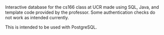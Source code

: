 Interactive database for the cs166 class at UCR made using SQL, Java, and template code provided by the professor. 
Some authentication checks do not work as intended currently.

This is intended to be used with PostgreSQL.
